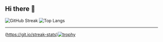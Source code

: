 ## Hi there 👋

<!--
**KitzTV/KitzTV** is a ✨ _special_ ✨ repository because its `README.md` (this file) appears on your GitHub profile.

Here are some ideas to get you started:

- 🔭 I’m currently working on ...
- 🌱 I’m currently learning ...
- 👯 I’m looking to collaborate on ...
- 🤔 I’m looking for help with ...
- 💬 Ask me about ...
- 📫 How to reach me: ...
- 😄 Pronouns: ...
- ⚡ Fun fact: ...
-->
![GitHub Streak](https://streak-stats.demolab.com?user=KitzTV&theme=ambient-gradient&card_width=300&card_height=150) ![Top Langs](https://github-readme-stats.vercel.app/api/top-langs/?username=anuraghazra&layout=compact&theme=ambient_gradient)

---

(https://git.io/streak-stats)[![trophy](https://github-profile-trophy.vercel.app/?username=KitzTV)](https://github.com/ryo-ma/github-profile-trophy)


